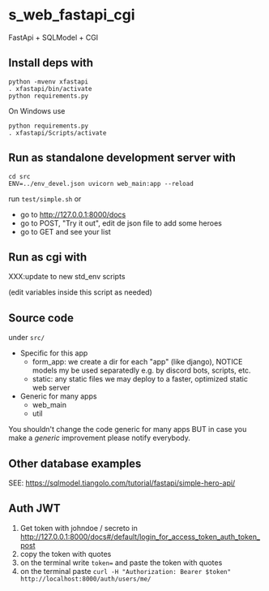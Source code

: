 # s_web_fastapi_cgi
FastApi + SQLModel + CGI

## Install deps with

~~~
python -mvenv xfastapi
. xfastapi/bin/activate
python requirements.py
~~~

On Windows use
~~~
python requirements.py
. xfastapi/Scripts/activate
~~~

## Run as standalone development server with

~~~
cd src
ENV=../env_devel.json uvicorn web_main:app --reload
~~~

run `test/simple.sh` or

* go to http://127.0.0.1:8000/docs
* go to POST, "Try it out", edit de json file to add some heroes
* go to GET and see your list

## Run as cgi with

XXX:update to new std_env scripts

(edit variables inside this script as needed)

## Source code 

under `src/`

* Specific for this app
   * form_app: we create a dir for each "app" (like django), NOTICE models my be used separatedly e.g. by discord bots, scripts, etc.
   * static: any static files we may deploy to a faster, optimized static web server
* Generic for many apps
   * web_main
   * util

You shouldn't change the code generic for many apps BUT in case you make a *generic* improvement please notify everybody.

## Other database examples

SEE: https://sqlmodel.tiangolo.com/tutorial/fastapi/simple-hero-api/

## Auth JWT

1. Get token with johndoe / secreto in http://127.0.0.1:8000/docs#/default/login_for_access_token_auth_token_post
2. copy the token with quotes 
3. on the terminal write `token=` and paste the token with quotes
4. on the terminal paste `curl -H "Authorization: Bearer $token" http://localhost:8000/auth/users/me/`

